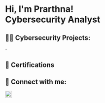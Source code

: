 <h1>Hi, I'm Prarthna! <br/> Cybersecurity Analyst</h1>

<h2>👨‍💻 Cybersecurity Projects:</h2>
- 
<h2>📄 Certifications</h2>

<h2> 🤳 Connect with me:</h2>
<img align="left" alt="Prarthna Shahdeo | LinkedIn" width="22px" src="https://cdn.jsdelivr.net/npm/simple-icons@v3/icons/linkedin.svg" />



